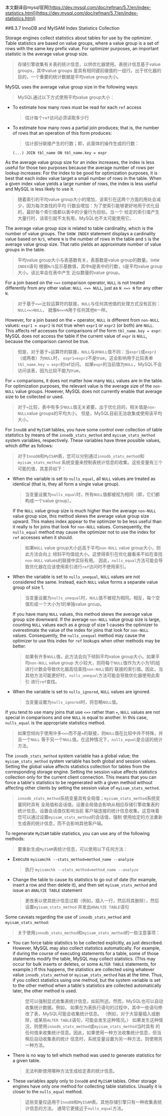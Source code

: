 本文翻译自mysql官网[https://dev.mysql.com/doc/refman/5.7/en/index-statistics.html](https://dev.mysql.com/doc/refman/5.7/en/index-statistics.html)

##8.3.7 InnoDB and MyISAM Index Statistics Collection

Storage engines collect statistics about tables for use by the optimizer. 
Table statistics are based on value groups, where a value group is a set 
of rows with the same key prefix value. For optimizer purposes, an 
important statistic is the average value group size.
> 存储引擎收集有关表的统计信息，以供优化器使用。表统计信息基于value groups，其中value groups
> 是具有相同键前缀值的一组行。出于优化器的目的，一个重要的统计数据是平均value group大小。

MySQL uses the average value group size in the following ways:
> MySQL通过以下方式使用平均value group大小：

- To estimate how many rows must be read for each `ref` access
  > 估计每个`ref`访问必须读取多少行
- To estimate how many rows a partial join produces; that is, 
the number of rows that an operation of this form produces:
  > 估计部分联接产生的行数；即，此窗体的操作生成的行数：
  ```roomsql 
  (...) JOIN tbl_name ON tbl_name.key = expr 
  ```

As the average value group size for an index increases, the index is less 
useful for those two purposes because the average number of rows per lookup 
increases: For the index to be good for optimization purposes, it is best 
that each index value target a small number of rows in the table. When a 
given index value yields a large number of rows, the index is less useful 
and MySQL is less likely to use it.
> 随着索引的平均value group大小的增加，该索引在这两个方面的用处会减少，因为每次查找的平均
> 行数会增加：为了使索引能够更好地用于优化目的，最好每个索引值都以表中的少量行为目标。当一个
> 给定的索引值产生大量行时，该索引就不太有用，MySQL也不太可能使用它。

The average value group size is related to table cardinality, which is the 
number of value groups. The `SHOW INDEX` statement displays a cardinality 
value based on `N/S`, where `N` is the number of rows in the table and `S` is the 
average value group size. That ratio yields an approximate number of value 
groups in the table.
> 平均value group大小与表基数有关，表基数是value group的数量。`SHOW INDEX`语句
> 根据`N/S`显示基数值，其中`N`是表中的行数，`S`是平均value group大小。该比率会在表中产生
> 近似数量的value group。

For a join based on the `<=>` comparison operator, `NULL` is not treated differently 
from any other value: `NULL <=> NULL`, just as `N <=> N` for any other `N`.
> 对于基于`<=>`比较运算符的联接，`NULL`与任何其他值的处理方式没有区别：`NULL<=>NULL`，
> 就像`N<=>N`用于任何其他`N`一样。

However, for a join based on the `=` operator, `NULL` is different from `non-NULL` 
values: `expr1 = expr2` is not true when `expr1` or `expr2` (or both) are `NULL`. 
This affects ref accesses for comparisons of the form `tbl_name.key = expr`: 
MySQL does not access the table if the current value of `expr` is `NULL`, 
because the comparison cannot be true.
> 但是，对于基于`=`运算符的联接，`NULL`与`非NULL`值不同：当`expr1`或`expr2`（或两者）为`NULL`时，
> `expr1=expr2`不是true。这会影响用于比较表单`tbl_name.key = expr`的ref访问。
> 如果`expr`的当前值为`NULL`，MySQL不会访问该表，因为比较不能为true。

For `=` comparisons, it does not matter how many `NULL` values are in the table. 
For optimization purposes, the relevant value is the average size of the 
`non-NULL` value groups. However, MySQL does not currently enable that 
average size to be collected or used.
> 对于`=`比较，表中有多少`NULL`值无关紧要。出于优化目的，相关值是`non-NULL`value groups的平均大小。
> 但是，MySQL目前无法收集或使用该平均大小。

For `InnoDB` and `MyISAM` tables, you have some control over collection of 
table statistics by means of the `innodb_stats_method` and `myisam_stats_method` 
system variables, respectively. These variables have three possible values, 
which differ as follows:
> 对于`InnoDB`和`MyISAM`表，您可以分别通过`innodb_stats_method`和`myisam_stats_method`
> 系统变量来控制表统计信息的收集。这些变量有三个可能的值，其差异如下：

- When the variable is set to `nulls_equal`, all `NULL` values are treated as 
identical (that is, they all form a single value group).
  > 当变量设置为`nulls_equal`时，所有`NULL`值都被视为相同（即，它们都构成一个value group）。

    If the `NULL` value group size is much higher than the average `non-NULL` 
    value group size, this method skews the average value group size upward. 
    This makes index appear to the optimizer to be less useful than it really 
    is for joins that look for `non-NULL` values. Consequently, the `nulls_equal` 
    method may cause the optimizer not to use the index for `ref` accesses when 
    it should.
    > 如果`NULL` value group大小远高于平均`non-NULL` value group大小，则此方法会向上
    > 倾斜平均值组大小。这使得索引在优化器看来不如在查找`non-NULL` values的联接中实际有用。
    > 因此，`nulls_equal`方法可能会导致优化器在应该使用索引进行`ref`访问时不使用索引。

- When the variable is set to `nulls_unequal`, `NULL` values are not 
considered the same. Instead, each `NULL` value forms a separate value 
group of size 1.
  > 当变量设置为`nulls_unequal`时，`NULL`值不被视为相同。相反，每个空值形成一个大小为1的单独value group。

    If you have many `NULL` values, this method skews the average value group 
    size downward. If the average `non-NULL` value group size is large, 
    counting `NULL` values each as a group of size 1 causes the optimizer to 
    overestimate the value of the index for joins that look for `non-NULL` 
    values. Consequently, the `nulls_unequal` method may cause the optimizer 
    to use this index for `ref` lookups when other methods may be better.
    > 如果有许多`NULL`值，此方法会向下倾斜平均value group大小。如果平均`non-NULL` value group
    > 大小较大，则将每个`NULL`值作为大小为1的组进行计数会导致优化器高估查找`non-NULL`值的
    > 联接的索引值。因此，当其他方法可能更好时，`nulls_unequal`方法可能会导致优化器使用此索引
    > 进行`ref`查找。

- When the variable is set to `nulls_ignored`, `NULL` values are ignored.
  > 当变量设置为`nulls_ignored`时，将忽略`NULL`值。

If you tend to use many joins that use `<=>` rather than `=`, `NULL` values 
are not special in comparisons and one `NULL` is equal to another. In this 
case, `nulls_equal` is the appropriate statistics method.
> 如果您倾向于使用许多`<=>`而不是`=`的联接，则`NULL`值在比较中并不特殊，并且一个`NULL`
> 等于另一个`NULL`值。在这种情况下，`nulls_equal`是合适的统计方法。

The `innodb_stats_method` system variable has a global value; 
the `myisam_stats_method` system variable has both global and session 
values. Setting the global value affects statistics collection for tables 
from the corresponding storage engine. Setting the session value affects 
statistics collection only for the current client connection. This means 
that you can force a table's statistics to be regenerated with a given 
method without affecting other clients by setting the session value of 
`myisam_stats_method`.
> `innodb_stats_method`系统变量具有全局值；`myisam_stats_method`系统变量同时具有
> 全局值和会话值。设置全局值会影响从相应存储引擎收集表的统计信息。设置会话值仅影响当前
> 客户端连接的统计信息收集。这意味着您可以通过设置`myisam_stats_method`的会话值，强制
> 使用给定的方法重新生成表的统计信息，而不会影响其他客户端。

To regenerate `MyISAM` table statistics, you can use any of the following methods:
> 要重新生成`MyISAM`表统计信息，可以使用以下任何方法：

- Execute `myisamchk --stats_method=method_name --analyze`
  > 执行 `myisamchk --stats_method=method_name --analyze`

- Change the table to cause its statistics to go out of date (for example, 
insert a row and then delete it), and then set `myisam_stats_method` and 
issue an `ANALYZE TABLE` statement
  > 更改表以使其统计信息过期（例如，插入一行，然后将其删除），然后设置`myisam_stats_method`
  > 并发出`ANALYZE TABLE`语句

Some caveats regarding the use of `innodb_stats_method` and `myisam_stats_method`:
> 关于使用`innodb_stats_method`和`myisam_stats_method`的一些注意事项：

- You can force table statistics to be collected explicitly, as just 
described. However, MySQL may also collect statistics automatically. For 
example, if during the course of executing statements for a table, some 
of those statements modify the table, MySQL may collect statistics. 
(This may occur for bulk inserts or deletes, or some `ALTER TABLE` 
statements, for example.) If this happens, the statistics are collected 
using whatever value `innodb_stats_method` or `myisam_stats_method` has 
at the time. Thus, if you collect statistics using one method, but the 
system variable is set to the other method when a table's statistics are 
collected automatically later, the other method is used.
  > 您可以强制显式收集表统计信息，如前所述。然而，MySQL也可以自动收集统计数据。例如，
  > 如果在为表执行语句的过程中，其中一些语句修改了表，MySQL可能会收集统计信息。
  > （例如，对于大容量插入或删除，或某些`ALTER TABLE`语句，可能会发生这种情况。）
  > 如果发生这种情况，则使用`innodb_stats_method`或`myisam_stats_method`当时具有
  > 的任何值来收集统计信息。因此，如果使用一种方法收集统计信息，但当稍后自动收集表的统计
  > 信息时，系统变量设置为另一种方法，则使用另一种方法。

- There is no way to tell which method was used to generate statistics 
for a given table.
  > 无法判断使用哪种方法生成给定表的统计信息。

- These variables apply only to `InnoDB` and `MyISAM` tables. Other 
storage engines have only one method for collecting table statistics. 
Usually it is closer to the `nulls_equal` method.
  > 这些变量仅适用于`InnoDB`和`MyISAM`表。其他存储引擎只有一种收集表统计信息的方法。
  > 通常它更接近于`nulls_equal`方法。